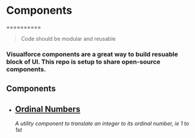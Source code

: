 # Components
==========

>Code should be modular and reusable



### Visualforce components are a great way to build resuable block of UI. This repo is setup to share open-source components. 

## Components
* 
  ## [Ordinal Numbers](https://github.com/ApexComponents/Components/tree/master/OrdinalNumbers)
    *A utility component to translate an integer to its ordinal number, ie 1 to 1st*
